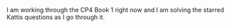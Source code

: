 I am working through the CP4 Book 1 right now and I am solving the starred Kattis questions as I go through it.
 
 
